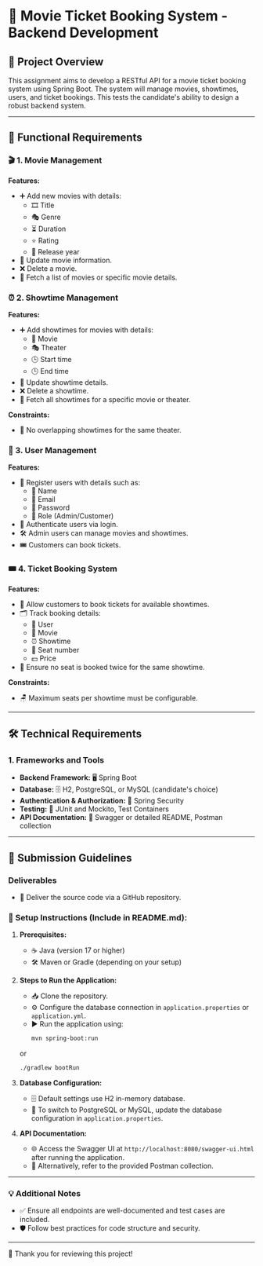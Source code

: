 # 🎥 Movie Ticket Booking System - Backend Development

## 📝 Project Overview
This assignment aims to develop a RESTful API for a movie ticket booking system using Spring Boot. The system will manage movies, showtimes, users, and ticket bookings. This tests the candidate's ability to design a robust backend system.

---

## 🔧 Functional Requirements

### 🎬 1. Movie Management
**Features:**
- ➕ Add new movies with details:
    - 🎞️ Title
    - 🎭 Genre
    - ⏳ Duration
    - ⭐ Rating
    - 📅 Release year
- 🔄 Update movie information.
- ❌ Delete a movie.
- 📜 Fetch a list of movies or specific movie details.

### ⏰ 2. Showtime Management
**Features:**
- ➕ Add showtimes for movies with details:
    - 🎥 Movie
    - 🎭 Theater
    - 🕒 Start time
    - 🕒 End time
- 🔄 Update showtime details.
- ❌ Delete a showtime.
- 📜 Fetch all showtimes for a specific movie or theater.

**Constraints:**
- 🚫 No overlapping showtimes for the same theater.

### 👥 3. User Management
**Features:**
- 📝 Register users with details such as:
    - 👤 Name
    - 📧 Email
    - 🔑 Password
    - 🎫 Role (Admin/Customer)
- 🔐 Authenticate users via login.
- 🛠️ Admin users can manage movies and showtimes.
- 🎟️ Customers can book tickets.

### 🎟️ 4. Ticket Booking System
**Features:**
- 🛒 Allow customers to book tickets for available showtimes.
- 🗂️ Track booking details:
    - 👤 User
    - 🎥 Movie
    - ⏰ Showtime
    - 💺 Seat number
    - 💵 Price
- 🚫 Ensure no seat is booked twice for the same showtime.

**Constraints:**
- 🪑 Maximum seats per showtime must be configurable.

---

## 🛠️ Technical Requirements

### 1. Frameworks and Tools
- **Backend Framework:** 🖥️ Spring Boot
- **Database:** 🗄️ H2, PostgreSQL, or MySQL (candidate's choice)
- **Authentication & Authorization:** 🔐 Spring Security
- **Testing:** 🧪 JUnit and Mockito, Test Containers
- **API Documentation:** 📘 Swagger or detailed README, Postman collection

---

## 📩 Submission Guidelines

### Deliverables
- 📂 Deliver the source code via a GitHub repository.

### 📖 Setup Instructions (Include in README.md):
1. **Prerequisites:**
    - ☕ Java (version 17 or higher)
    - 🛠️ Maven or Gradle (depending on your setup)
2. **Steps to Run the Application:**
    - 📥 Clone the repository.
    - ⚙️ Configure the database connection in `application.properties` or `application.yml`.
    - ▶️ Run the application using:
      ```bash
      mvn spring-boot:run
      ```
   or
     ```bash
     ./gradlew bootRun
     ```
3. **Database Configuration:**
    - 🗄️ Default settings use H2 in-memory database.
    - 🔄 To switch to PostgreSQL or MySQL, update the database configuration in `application.properties`.

4. **API Documentation:**
    - 🌐 Access the Swagger UI at `http://localhost:8080/swagger-ui.html` after running the application.
    - 📄 Alternatively, refer to the provided Postman collection.

---

### 💡 Additional Notes
- ✅ Ensure all endpoints are well-documented and test cases are included.
- 🛡️ Follow best practices for code structure and security.

---

🙏 Thank you for reviewing this project!
